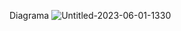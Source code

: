 Diagrama
![Untitled-2023-06-01-1330](https://github.com/EllieT7/beatify/assets/87090365/42975bed-04cc-4327-b09d-c4b322b68cd7)

